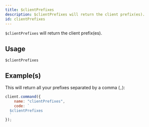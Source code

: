 ```yaml
---
title: $clientPrefixes
description: $clientPrefixes will return the client prefix(es).
id: clientPrefixes
---
```


`$clientPrefixes` will return the client prefix(es).

## Usage

```aoi
$clientPrefixes
```

## Example(s)

This will return all your prefixes separated by a comma (`,`):

```javascript
client.command({
    name: "clientPrefixes",
    code: `
  $clientPrefixes
  `
});
```
